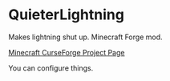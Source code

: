 # QuieterLightning
Makes lightning shut up. Minecraft Forge mod.

[Minecraft CurseForge Project Page](https://minecraft.curseforge.com/projects/quieter-lightning)

You can configure things.

